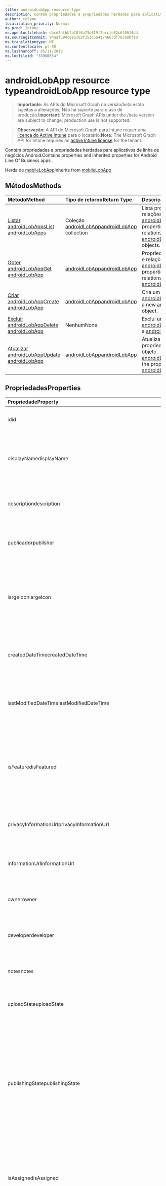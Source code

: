 ```yaml
---
title: androidLobApp resource type
description: Contém propriedades e propriedades herdadas para aplicativos de linha de negócios Android.
author: rolyon
localization_priority: Normal
ms.prod: Intune
ms.openlocfilehash: dbce2afbb2a18f6a73c619f2eccfe52c6f0614dd
ms.sourcegitcommit: 94aaf594c881c02f353c6a417460cdf783a0bfe0
ms.translationtype: MT
ms.contentlocale: pt-BR
ms.lasthandoff: 05/11/2019
ms.locfileid: "33950554"
---
```

# <a name="androidlobapp-resource-type"></a><span data-ttu-id="d7378-103">androidLobApp resource type</span><span class="sxs-lookup"><span data-stu-id="d7378-103">androidLobApp resource type</span></span>

> <span data-ttu-id="d7378-104">**Importante:** As APIs do Microsoft Graph na versão/beta estão sujeitas a alterações; Não há suporte para o uso de produção.</span><span class="sxs-lookup"><span data-stu-id="d7378-104">**Important:** Microsoft Graph APIs under the /beta version are subject to change; production use is not supported.</span></span>

> <span data-ttu-id="d7378-105">**Observação:** A API do Microsoft Graph para Intune requer uma [licença do Active Intune](https://go.microsoft.com/fwlink/?linkid=839381) para o locatário.</span><span class="sxs-lookup"><span data-stu-id="d7378-105">**Note:** The Microsoft Graph API for Intune requires an [active Intune license](https://go.microsoft.com/fwlink/?linkid=839381) for the tenant.</span></span>

<span data-ttu-id="d7378-106">Contém propriedades e propriedades herdadas para aplicativos de linha de negócios Android.</span><span class="sxs-lookup"><span data-stu-id="d7378-106">Contains properties and inherited properties for Android Line Of Business apps.</span></span>


<span data-ttu-id="d7378-107">Herda de [mobileLobApp](../resources/intune-apps-mobilelobapp.md)</span><span class="sxs-lookup"><span data-stu-id="d7378-107">Inherits from [mobileLobApp](../resources/intune-apps-mobilelobapp.md)</span></span>

## <a name="methods"></a><span data-ttu-id="d7378-108">Métodos</span><span class="sxs-lookup"><span data-stu-id="d7378-108">Methods</span></span>
|<span data-ttu-id="d7378-109">Método</span><span class="sxs-lookup"><span data-stu-id="d7378-109">Method</span></span>|<span data-ttu-id="d7378-110">Tipo de retorno</span><span class="sxs-lookup"><span data-stu-id="d7378-110">Return Type</span></span>|<span data-ttu-id="d7378-111">Descrição</span><span class="sxs-lookup"><span data-stu-id="d7378-111">Description</span></span>|
|:---|:---|:---|
|[<span data-ttu-id="d7378-112">Listar androidLobApps</span><span class="sxs-lookup"><span data-stu-id="d7378-112">List androidLobApps</span></span>](../api/intune-apps-androidlobapp-list.md)|<span data-ttu-id="d7378-113">Coleção [androidLobApp](../resources/intune-apps-androidlobapp.md)</span><span class="sxs-lookup"><span data-stu-id="d7378-113">[androidLobApp](../resources/intune-apps-androidlobapp.md) collection</span></span>|<span data-ttu-id="d7378-114">Lista propriedades e relações dos objetos [androidLobApp](../resources/intune-apps-androidlobapp.md).</span><span class="sxs-lookup"><span data-stu-id="d7378-114">List properties and relationships of the [androidLobApp](../resources/intune-apps-androidlobapp.md) objects.</span></span>|
|[<span data-ttu-id="d7378-115">Obter androidLobApp</span><span class="sxs-lookup"><span data-stu-id="d7378-115">Get androidLobApp</span></span>](../api/intune-apps-androidlobapp-get.md)|[<span data-ttu-id="d7378-116">androidLobApp</span><span class="sxs-lookup"><span data-stu-id="d7378-116">androidLobApp</span></span>](../resources/intune-apps-androidlobapp.md)|<span data-ttu-id="d7378-117">Propriedades de leitura e relações do objeto [androidLobApp](../resources/intune-apps-androidlobapp.md).</span><span class="sxs-lookup"><span data-stu-id="d7378-117">Read properties and relationships of the [androidLobApp](../resources/intune-apps-androidlobapp.md) object.</span></span>|
|[<span data-ttu-id="d7378-118">Criar androidLobApp</span><span class="sxs-lookup"><span data-stu-id="d7378-118">Create androidLobApp</span></span>](../api/intune-apps-androidlobapp-create.md)|[<span data-ttu-id="d7378-119">androidLobApp</span><span class="sxs-lookup"><span data-stu-id="d7378-119">androidLobApp</span></span>](../resources/intune-apps-androidlobapp.md)|<span data-ttu-id="d7378-120">Cria um novo objeto [androidLobApp](../resources/intune-apps-androidlobapp.md).</span><span class="sxs-lookup"><span data-stu-id="d7378-120">Create a new [androidLobApp](../resources/intune-apps-androidlobapp.md) object.</span></span>|
|[<span data-ttu-id="d7378-121">Excluir androidLobApp</span><span class="sxs-lookup"><span data-stu-id="d7378-121">Delete androidLobApp</span></span>](../api/intune-apps-androidlobapp-delete.md)|<span data-ttu-id="d7378-122">Nenhum</span><span class="sxs-lookup"><span data-stu-id="d7378-122">None</span></span>|<span data-ttu-id="d7378-123">Exclui um [androidLobApp](../resources/intune-apps-androidlobapp.md).</span><span class="sxs-lookup"><span data-stu-id="d7378-123">Deletes a [androidLobApp](../resources/intune-apps-androidlobapp.md).</span></span>|
|[<span data-ttu-id="d7378-124">Atualizar androidLobApp</span><span class="sxs-lookup"><span data-stu-id="d7378-124">Update androidLobApp</span></span>](../api/intune-apps-androidlobapp-update.md)|[<span data-ttu-id="d7378-125">androidLobApp</span><span class="sxs-lookup"><span data-stu-id="d7378-125">androidLobApp</span></span>](../resources/intune-apps-androidlobapp.md)|<span data-ttu-id="d7378-126">Atualiza as propriedades de um objeto [androidLobApp](../resources/intune-apps-androidlobapp.md).</span><span class="sxs-lookup"><span data-stu-id="d7378-126">Update the properties of a [androidLobApp](../resources/intune-apps-androidlobapp.md) object.</span></span>|

## <a name="properties"></a><span data-ttu-id="d7378-127">Propriedades</span><span class="sxs-lookup"><span data-stu-id="d7378-127">Properties</span></span>
|<span data-ttu-id="d7378-128">Propriedade</span><span class="sxs-lookup"><span data-stu-id="d7378-128">Property</span></span>|<span data-ttu-id="d7378-129">Tipo</span><span class="sxs-lookup"><span data-stu-id="d7378-129">Type</span></span>|<span data-ttu-id="d7378-130">Descrição</span><span class="sxs-lookup"><span data-stu-id="d7378-130">Description</span></span>|
|:---|:---|:---|
|<span data-ttu-id="d7378-131">id</span><span class="sxs-lookup"><span data-stu-id="d7378-131">id</span></span>|<span data-ttu-id="d7378-132">String</span><span class="sxs-lookup"><span data-stu-id="d7378-132">String</span></span>|<span data-ttu-id="d7378-133">Chave da entidade.</span><span class="sxs-lookup"><span data-stu-id="d7378-133">Key of the entity.</span></span> <span data-ttu-id="d7378-134">Herdado de [mobileApp](../resources/intune-apps-mobileapp.md)</span><span class="sxs-lookup"><span data-stu-id="d7378-134">Inherited from [mobileApp](../resources/intune-apps-mobileapp.md)</span></span>|
|<span data-ttu-id="d7378-135">displayName</span><span class="sxs-lookup"><span data-stu-id="d7378-135">displayName</span></span>|<span data-ttu-id="d7378-136">Cadeia de caracteres</span><span class="sxs-lookup"><span data-stu-id="d7378-136">String</span></span>|<span data-ttu-id="d7378-137">O título do aplicativo importado ou definido pelo administrador.</span><span class="sxs-lookup"><span data-stu-id="d7378-137">The admin provided or imported title of the app.</span></span> <span data-ttu-id="d7378-138">Herdado de [mobileApp](../resources/intune-apps-mobileapp.md)</span><span class="sxs-lookup"><span data-stu-id="d7378-138">Inherited from [mobileApp](../resources/intune-apps-mobileapp.md)</span></span>|
|<span data-ttu-id="d7378-139">description</span><span class="sxs-lookup"><span data-stu-id="d7378-139">description</span></span>|<span data-ttu-id="d7378-140">Cadeia de caracteres</span><span class="sxs-lookup"><span data-stu-id="d7378-140">String</span></span>|<span data-ttu-id="d7378-141">A descrição do aplicativo.</span><span class="sxs-lookup"><span data-stu-id="d7378-141">The description of the app.</span></span> <span data-ttu-id="d7378-142">Herdado de [mobileApp](../resources/intune-apps-mobileapp.md)</span><span class="sxs-lookup"><span data-stu-id="d7378-142">Inherited from [mobileApp](../resources/intune-apps-mobileapp.md)</span></span>|
|<span data-ttu-id="d7378-143">publicador</span><span class="sxs-lookup"><span data-stu-id="d7378-143">publisher</span></span>|<span data-ttu-id="d7378-144">Cadeia de caracteres</span><span class="sxs-lookup"><span data-stu-id="d7378-144">String</span></span>|<span data-ttu-id="d7378-145">O publicador do aplicativo.</span><span class="sxs-lookup"><span data-stu-id="d7378-145">The publisher of the app.</span></span> <span data-ttu-id="d7378-146">Herdado de [mobileApp](../resources/intune-apps-mobileapp.md)</span><span class="sxs-lookup"><span data-stu-id="d7378-146">Inherited from [mobileApp](../resources/intune-apps-mobileapp.md)</span></span>|
|<span data-ttu-id="d7378-147">largeIcon</span><span class="sxs-lookup"><span data-stu-id="d7378-147">largeIcon</span></span>|[<span data-ttu-id="d7378-148">mimeContent</span><span class="sxs-lookup"><span data-stu-id="d7378-148">mimeContent</span></span>](../resources/intune-shared-mimecontent.md)|<span data-ttu-id="d7378-149">O ícone grande, a ser exibido nos detalhes do aplicativo e usado para o carregamento do ícone.</span><span class="sxs-lookup"><span data-stu-id="d7378-149">The large icon, to be displayed in the app details and used for upload of the icon.</span></span> <span data-ttu-id="d7378-150">Herdado de [mobileApp](../resources/intune-apps-mobileapp.md)</span><span class="sxs-lookup"><span data-stu-id="d7378-150">Inherited from [mobileApp](../resources/intune-apps-mobileapp.md)</span></span>|
|<span data-ttu-id="d7378-151">createdDateTime</span><span class="sxs-lookup"><span data-stu-id="d7378-151">createdDateTime</span></span>|<span data-ttu-id="d7378-152">DateTimeOffset</span><span class="sxs-lookup"><span data-stu-id="d7378-152">DateTimeOffset</span></span>|<span data-ttu-id="d7378-153">A data e a hora da criação do aplicativo.</span><span class="sxs-lookup"><span data-stu-id="d7378-153">The date and time the app was created.</span></span> <span data-ttu-id="d7378-154">Herdado de [mobileApp](../resources/intune-apps-mobileapp.md)</span><span class="sxs-lookup"><span data-stu-id="d7378-154">Inherited from [mobileApp](../resources/intune-apps-mobileapp.md)</span></span>|
|<span data-ttu-id="d7378-155">lastModifiedDateTime</span><span class="sxs-lookup"><span data-stu-id="d7378-155">lastModifiedDateTime</span></span>|<span data-ttu-id="d7378-156">DateTimeOffset</span><span class="sxs-lookup"><span data-stu-id="d7378-156">DateTimeOffset</span></span>|<span data-ttu-id="d7378-157">A data e a hora que o aplicativo foi modificado pela última vez.</span><span class="sxs-lookup"><span data-stu-id="d7378-157">The date and time the app was last modified.</span></span> <span data-ttu-id="d7378-158">Herdado de [mobileApp](../resources/intune-apps-mobileapp.md)</span><span class="sxs-lookup"><span data-stu-id="d7378-158">Inherited from [mobileApp](../resources/intune-apps-mobileapp.md)</span></span>|
|<span data-ttu-id="d7378-159">isFeatured</span><span class="sxs-lookup"><span data-stu-id="d7378-159">isFeatured</span></span>|<span data-ttu-id="d7378-160">Boolean</span><span class="sxs-lookup"><span data-stu-id="d7378-160">Boolean</span></span>|<span data-ttu-id="d7378-161">O valor que indica se o aplicativo está marcado como em destaque pelo administrador. Herdado de [mobileApp](../resources/intune-apps-mobileapp.md)</span><span class="sxs-lookup"><span data-stu-id="d7378-161">The value indicating whether the app is marked as featured by the admin. Inherited from [mobileApp](../resources/intune-apps-mobileapp.md)</span></span>|
|<span data-ttu-id="d7378-162">privacyInformationUrl</span><span class="sxs-lookup"><span data-stu-id="d7378-162">privacyInformationUrl</span></span>|<span data-ttu-id="d7378-163">Cadeia de caracteres</span><span class="sxs-lookup"><span data-stu-id="d7378-163">String</span></span>|<span data-ttu-id="d7378-164">A URL da declaração de privacidade.</span><span class="sxs-lookup"><span data-stu-id="d7378-164">The privacy statement Url.</span></span> <span data-ttu-id="d7378-165">Herdado de [mobileApp](../resources/intune-apps-mobileapp.md)</span><span class="sxs-lookup"><span data-stu-id="d7378-165">Inherited from [mobileApp](../resources/intune-apps-mobileapp.md)</span></span>|
|<span data-ttu-id="d7378-166">informationUrl</span><span class="sxs-lookup"><span data-stu-id="d7378-166">informationUrl</span></span>|<span data-ttu-id="d7378-167">Cadeia de caracteres</span><span class="sxs-lookup"><span data-stu-id="d7378-167">String</span></span>|<span data-ttu-id="d7378-168">A URL de informações adicionais.</span><span class="sxs-lookup"><span data-stu-id="d7378-168">The more information Url.</span></span> <span data-ttu-id="d7378-169">Herdado de [mobileApp](../resources/intune-apps-mobileapp.md)</span><span class="sxs-lookup"><span data-stu-id="d7378-169">Inherited from [mobileApp](../resources/intune-apps-mobileapp.md)</span></span>|
|<span data-ttu-id="d7378-170">owner</span><span class="sxs-lookup"><span data-stu-id="d7378-170">owner</span></span>|<span data-ttu-id="d7378-171">Cadeia de caracteres</span><span class="sxs-lookup"><span data-stu-id="d7378-171">String</span></span>|<span data-ttu-id="d7378-172">O proprietário do conteúdo.</span><span class="sxs-lookup"><span data-stu-id="d7378-172">The owner of the app.</span></span> <span data-ttu-id="d7378-173">Herdado de [mobileApp](../resources/intune-apps-mobileapp.md)</span><span class="sxs-lookup"><span data-stu-id="d7378-173">Inherited from [mobileApp](../resources/intune-apps-mobileapp.md)</span></span>|
|<span data-ttu-id="d7378-174">developer</span><span class="sxs-lookup"><span data-stu-id="d7378-174">developer</span></span>|<span data-ttu-id="d7378-175">Cadeia de caracteres</span><span class="sxs-lookup"><span data-stu-id="d7378-175">String</span></span>|<span data-ttu-id="d7378-176">O desenvolvedor do aplicativo.</span><span class="sxs-lookup"><span data-stu-id="d7378-176">The developer of the app.</span></span> <span data-ttu-id="d7378-177">Herdado de [mobileApp](../resources/intune-apps-mobileapp.md)</span><span class="sxs-lookup"><span data-stu-id="d7378-177">Inherited from [mobileApp](../resources/intune-apps-mobileapp.md)</span></span>|
|<span data-ttu-id="d7378-178">notes</span><span class="sxs-lookup"><span data-stu-id="d7378-178">notes</span></span>|<span data-ttu-id="d7378-179">Cadeia de caracteres</span><span class="sxs-lookup"><span data-stu-id="d7378-179">String</span></span>|<span data-ttu-id="d7378-180">Anotações do aplicativo.</span><span class="sxs-lookup"><span data-stu-id="d7378-180">Notes for the app.</span></span> <span data-ttu-id="d7378-181">Herdado de [mobileApp](../resources/intune-apps-mobileapp.md)</span><span class="sxs-lookup"><span data-stu-id="d7378-181">Inherited from [mobileApp](../resources/intune-apps-mobileapp.md)</span></span>|
|<span data-ttu-id="d7378-182">uploadState</span><span class="sxs-lookup"><span data-stu-id="d7378-182">uploadState</span></span>|<span data-ttu-id="d7378-183">Int32</span><span class="sxs-lookup"><span data-stu-id="d7378-183">Int32</span></span>|<span data-ttu-id="d7378-184">O estado de upload.</span><span class="sxs-lookup"><span data-stu-id="d7378-184">The upload state.</span></span> <span data-ttu-id="d7378-185">Herdado de [mobileApp](../resources/intune-apps-mobileapp.md)</span><span class="sxs-lookup"><span data-stu-id="d7378-185">Inherited from [mobileApp](../resources/intune-apps-mobileapp.md)</span></span>|
|<span data-ttu-id="d7378-186">publishingState</span><span class="sxs-lookup"><span data-stu-id="d7378-186">publishingState</span></span>|[<span data-ttu-id="d7378-187">mobileAppPublishingState</span><span class="sxs-lookup"><span data-stu-id="d7378-187">mobileAppPublishingState</span></span>](../resources/intune-apps-mobileapppublishingstate.md)|<span data-ttu-id="d7378-188">O estado de publicação do aplicativo.</span><span class="sxs-lookup"><span data-stu-id="d7378-188">The publishing state for the app.</span></span> <span data-ttu-id="d7378-189">O aplicativo não pode ser assinado, a menos que ele seja publicado.</span><span class="sxs-lookup"><span data-stu-id="d7378-189">The app cannot be assigned unless the app is published.</span></span> <span data-ttu-id="d7378-190">Herdado de [mobileApp](../resources/intune-apps-mobileapp.md).</span><span class="sxs-lookup"><span data-stu-id="d7378-190">Inherited from [mobileApp](../resources/intune-apps-mobileapp.md).</span></span> <span data-ttu-id="d7378-191">Os valores possíveis são: `notPublished`, `processing`, `published`.</span><span class="sxs-lookup"><span data-stu-id="d7378-191">Possible values are: `notPublished`, `processing`, `published`.</span></span>|
|<span data-ttu-id="d7378-192">isAssigned</span><span class="sxs-lookup"><span data-stu-id="d7378-192">isAssigned</span></span>|<span data-ttu-id="d7378-193">Boolean</span><span class="sxs-lookup"><span data-stu-id="d7378-193">Boolean</span></span>|<span data-ttu-id="d7378-194">O valor que indica se o aplicativo é atribuído a pelo menos um grupo.</span><span class="sxs-lookup"><span data-stu-id="d7378-194">The value indicating whether the app is assigned to at least one group.</span></span> <span data-ttu-id="d7378-195">Herdado de [mobileApp](../resources/intune-apps-mobileapp.md)</span><span class="sxs-lookup"><span data-stu-id="d7378-195">Inherited from [mobileApp](../resources/intune-apps-mobileapp.md)</span></span>|
|<span data-ttu-id="d7378-196">roleScopeTagIds</span><span class="sxs-lookup"><span data-stu-id="d7378-196">roleScopeTagIds</span></span>|<span data-ttu-id="d7378-197">Coleção de cadeias de caracteres</span><span class="sxs-lookup"><span data-stu-id="d7378-197">String collection</span></span>|<span data-ttu-id="d7378-198">Lista de IDs de marca de escopo para este aplicativo móvel.</span><span class="sxs-lookup"><span data-stu-id="d7378-198">List of scope tag ids for this mobile app.</span></span> <span data-ttu-id="d7378-199">Herdado de [mobileApp](../resources/intune-apps-mobileapp.md)</span><span class="sxs-lookup"><span data-stu-id="d7378-199">Inherited from [mobileApp](../resources/intune-apps-mobileapp.md)</span></span>|
|<span data-ttu-id="d7378-200">dependentAppCount</span><span class="sxs-lookup"><span data-stu-id="d7378-200">dependentAppCount</span></span>|<span data-ttu-id="d7378-201">Int32</span><span class="sxs-lookup"><span data-stu-id="d7378-201">Int32</span></span>|<span data-ttu-id="d7378-202">O número total de dependências do aplicativo filho.</span><span class="sxs-lookup"><span data-stu-id="d7378-202">The total number of dependencies the child app has.</span></span> <span data-ttu-id="d7378-203">Herdado de [mobileApp](../resources/intune-apps-mobileapp.md)</span><span class="sxs-lookup"><span data-stu-id="d7378-203">Inherited from [mobileApp](../resources/intune-apps-mobileapp.md)</span></span>|
|<span data-ttu-id="d7378-204">committedContentVersion</span><span class="sxs-lookup"><span data-stu-id="d7378-204">committedContentVersion</span></span>|<span data-ttu-id="d7378-205">Cadeia de caracteres</span><span class="sxs-lookup"><span data-stu-id="d7378-205">String</span></span>|<span data-ttu-id="d7378-206">A versão do conteúdo interno confirmado.</span><span class="sxs-lookup"><span data-stu-id="d7378-206">The internal committed content version.</span></span> <span data-ttu-id="d7378-207">Herdado de [mobileLobApp](../resources/intune-apps-mobilelobapp.md)</span><span class="sxs-lookup"><span data-stu-id="d7378-207">Inherited from [mobileLobApp](../resources/intune-apps-mobilelobapp.md)</span></span>|
|<span data-ttu-id="d7378-208">fileName</span><span class="sxs-lookup"><span data-stu-id="d7378-208">fileName</span></span>|<span data-ttu-id="d7378-209">Cadeia de caracteres</span><span class="sxs-lookup"><span data-stu-id="d7378-209">String</span></span>|<span data-ttu-id="d7378-210">O nome do arquivo do aplicativo Lob principal.</span><span class="sxs-lookup"><span data-stu-id="d7378-210">The name of the main Lob application file.</span></span> <span data-ttu-id="d7378-211">Herdado de [mobileLobApp](../resources/intune-apps-mobilelobapp.md)</span><span class="sxs-lookup"><span data-stu-id="d7378-211">Inherited from [mobileLobApp](../resources/intune-apps-mobilelobapp.md)</span></span>|
|<span data-ttu-id="d7378-212">size</span><span class="sxs-lookup"><span data-stu-id="d7378-212">size</span></span>|<span data-ttu-id="d7378-213">Int64</span><span class="sxs-lookup"><span data-stu-id="d7378-213">Int64</span></span>|<span data-ttu-id="d7378-214">O tamanho total, incluindo todos os arquivos carregados.</span><span class="sxs-lookup"><span data-stu-id="d7378-214">The total size, including all uploaded files.</span></span> <span data-ttu-id="d7378-215">Herdado de [mobileLobApp](../resources/intune-apps-mobilelobapp.md)</span><span class="sxs-lookup"><span data-stu-id="d7378-215">Inherited from [mobileLobApp](../resources/intune-apps-mobilelobapp.md)</span></span>|
|<span data-ttu-id="d7378-216">packageId</span><span class="sxs-lookup"><span data-stu-id="d7378-216">packageId</span></span>|<span data-ttu-id="d7378-217">String</span><span class="sxs-lookup"><span data-stu-id="d7378-217">String</span></span>|<span data-ttu-id="d7378-218">O identificador do pacote.</span><span class="sxs-lookup"><span data-stu-id="d7378-218">The package identifier.</span></span>|
|<span data-ttu-id="d7378-219">identityName</span><span class="sxs-lookup"><span data-stu-id="d7378-219">identityName</span></span>|<span data-ttu-id="d7378-220">Cadeia de caracteres</span><span class="sxs-lookup"><span data-stu-id="d7378-220">String</span></span>|<span data-ttu-id="d7378-221">O Nome da Identidade.</span><span class="sxs-lookup"><span data-stu-id="d7378-221">The Identity Name.</span></span>|
|<span data-ttu-id="d7378-222">minimumSupportedOperatingSystem</span><span class="sxs-lookup"><span data-stu-id="d7378-222">minimumSupportedOperatingSystem</span></span>|[<span data-ttu-id="d7378-223">androidMinimumOperatingSystem</span><span class="sxs-lookup"><span data-stu-id="d7378-223">androidMinimumOperatingSystem</span></span>](../resources/intune-apps-androidminimumoperatingsystem.md)|<span data-ttu-id="d7378-224">O valor do sistema de operacional mínimo aplicável.</span><span class="sxs-lookup"><span data-stu-id="d7378-224">The value for the minimum applicable operating system.</span></span>|
|<span data-ttu-id="d7378-225">versionName</span><span class="sxs-lookup"><span data-stu-id="d7378-225">versionName</span></span>|<span data-ttu-id="d7378-226">Cadeia de caracteres</span><span class="sxs-lookup"><span data-stu-id="d7378-226">String</span></span>|<span data-ttu-id="d7378-227">O nome da versão do aplicativo de Linha de Negócios (LoB) Android.</span><span class="sxs-lookup"><span data-stu-id="d7378-227">The version name of Android Line of Business (LoB) app.</span></span>|
|<span data-ttu-id="d7378-228">versionCode</span><span class="sxs-lookup"><span data-stu-id="d7378-228">versionCode</span></span>|<span data-ttu-id="d7378-229">Cadeia de caracteres</span><span class="sxs-lookup"><span data-stu-id="d7378-229">String</span></span>|<span data-ttu-id="d7378-230">O código da versão do aplicativo de Linha de Negócios (LoB) Android.</span><span class="sxs-lookup"><span data-stu-id="d7378-230">The version code of Android Line of Business (LoB) app.</span></span>|
|<span data-ttu-id="d7378-231">identityVersion</span><span class="sxs-lookup"><span data-stu-id="d7378-231">identityVersion</span></span>|<span data-ttu-id="d7378-232">String</span><span class="sxs-lookup"><span data-stu-id="d7378-232">String</span></span>|<span data-ttu-id="d7378-233">A versão da identidade.</span><span class="sxs-lookup"><span data-stu-id="d7378-233">The identity version.</span></span>|

## <a name="relationships"></a><span data-ttu-id="d7378-234">Relações</span><span class="sxs-lookup"><span data-stu-id="d7378-234">Relationships</span></span>
|<span data-ttu-id="d7378-235">Relação</span><span class="sxs-lookup"><span data-stu-id="d7378-235">Relationship</span></span>|<span data-ttu-id="d7378-236">Tipo</span><span class="sxs-lookup"><span data-stu-id="d7378-236">Type</span></span>|<span data-ttu-id="d7378-237">Descrição</span><span class="sxs-lookup"><span data-stu-id="d7378-237">Description</span></span>|
|:---|:---|:---|
|<span data-ttu-id="d7378-238">categories</span><span class="sxs-lookup"><span data-stu-id="d7378-238">categories</span></span>|<span data-ttu-id="d7378-239">Coleção [mobileAppCategory](../resources/intune-apps-mobileappcategory.md)</span><span class="sxs-lookup"><span data-stu-id="d7378-239">[mobileAppCategory](../resources/intune-apps-mobileappcategory.md) collection</span></span>|<span data-ttu-id="d7378-240">A lista de categorias para este aplicativo.</span><span class="sxs-lookup"><span data-stu-id="d7378-240">The list of categories for this app.</span></span> <span data-ttu-id="d7378-241">Herdado de [mobileApp](../resources/intune-apps-mobileapp.md)</span><span class="sxs-lookup"><span data-stu-id="d7378-241">Inherited from [mobileApp](../resources/intune-apps-mobileapp.md)</span></span>|
|<span data-ttu-id="d7378-242">assignments</span><span class="sxs-lookup"><span data-stu-id="d7378-242">assignments</span></span>|<span data-ttu-id="d7378-243">Coleção [mobileAppAssignment](../resources/intune-apps-mobileappassignment.md)</span><span class="sxs-lookup"><span data-stu-id="d7378-243">[mobileAppAssignment](../resources/intune-apps-mobileappassignment.md) collection</span></span>|<span data-ttu-id="d7378-244">A lista de atribuições de grupo para esse aplicativo móvel.</span><span class="sxs-lookup"><span data-stu-id="d7378-244">The list of group assignments for this mobile app.</span></span> <span data-ttu-id="d7378-245">Herdado de [mobileApp](../resources/intune-apps-mobileapp.md)</span><span class="sxs-lookup"><span data-stu-id="d7378-245">Inherited from [mobileApp](../resources/intune-apps-mobileapp.md)</span></span>|
|<span data-ttu-id="d7378-246">installSummary</span><span class="sxs-lookup"><span data-stu-id="d7378-246">installSummary</span></span>|[<span data-ttu-id="d7378-247">mobileAppInstallSummary</span><span class="sxs-lookup"><span data-stu-id="d7378-247">mobileAppInstallSummary</span></span>](../resources/intune-apps-mobileappinstallsummary.md)|<span data-ttu-id="d7378-248">Resumo de instalação do aplicativo móvel.</span><span class="sxs-lookup"><span data-stu-id="d7378-248">Mobile App Install Summary.</span></span> <span data-ttu-id="d7378-249">Herdado de [mobileApp](../resources/intune-apps-mobileapp.md)</span><span class="sxs-lookup"><span data-stu-id="d7378-249">Inherited from [mobileApp](../resources/intune-apps-mobileapp.md)</span></span>|
|<span data-ttu-id="d7378-250">deviceStatuses</span><span class="sxs-lookup"><span data-stu-id="d7378-250">deviceStatuses</span></span>|<span data-ttu-id="d7378-251">coleção [mobileAppInstallStatus](../resources/intune-apps-mobileappinstallstatus.md)</span><span class="sxs-lookup"><span data-stu-id="d7378-251">[mobileAppInstallStatus](../resources/intune-apps-mobileappinstallstatus.md) collection</span></span>|<span data-ttu-id="d7378-252">A lista de Estados de instalação para este aplicativo móvel.</span><span class="sxs-lookup"><span data-stu-id="d7378-252">The list of installation states for this mobile app.</span></span> <span data-ttu-id="d7378-253">Herdado de [mobileApp](../resources/intune-apps-mobileapp.md)</span><span class="sxs-lookup"><span data-stu-id="d7378-253">Inherited from [mobileApp](../resources/intune-apps-mobileapp.md)</span></span>|
|<span data-ttu-id="d7378-254">userStatuses</span><span class="sxs-lookup"><span data-stu-id="d7378-254">userStatuses</span></span>|<span data-ttu-id="d7378-255">coleção [userAppInstallStatus](../resources/intune-apps-userappinstallstatus.md)</span><span class="sxs-lookup"><span data-stu-id="d7378-255">[userAppInstallStatus](../resources/intune-apps-userappinstallstatus.md) collection</span></span>|<span data-ttu-id="d7378-256">A lista de Estados de instalação para este aplicativo móvel.</span><span class="sxs-lookup"><span data-stu-id="d7378-256">The list of installation states for this mobile app.</span></span> <span data-ttu-id="d7378-257">Herdado de [mobileApp](../resources/intune-apps-mobileapp.md)</span><span class="sxs-lookup"><span data-stu-id="d7378-257">Inherited from [mobileApp](../resources/intune-apps-mobileapp.md)</span></span>|
|<span data-ttu-id="d7378-258">relações</span><span class="sxs-lookup"><span data-stu-id="d7378-258">relationships</span></span>|<span data-ttu-id="d7378-259">coleção [mobileAppRelationship](../resources/intune-apps-mobileapprelationship.md)</span><span class="sxs-lookup"><span data-stu-id="d7378-259">[mobileAppRelationship](../resources/intune-apps-mobileapprelationship.md) collection</span></span>|<span data-ttu-id="d7378-260">Lista de relações para este aplicativo móvel.</span><span class="sxs-lookup"><span data-stu-id="d7378-260">List of relationships for this mobile app.</span></span> <span data-ttu-id="d7378-261">Herdado de [mobileApp](../resources/intune-apps-mobileapp.md)</span><span class="sxs-lookup"><span data-stu-id="d7378-261">Inherited from [mobileApp](../resources/intune-apps-mobileapp.md)</span></span>|
|<span data-ttu-id="d7378-262">contentVersions</span><span class="sxs-lookup"><span data-stu-id="d7378-262">contentVersions</span></span>|<span data-ttu-id="d7378-263">Coleção [mobileAppContent](../resources/intune-apps-mobileappcontent.md)</span><span class="sxs-lookup"><span data-stu-id="d7378-263">[mobileAppContent](../resources/intune-apps-mobileappcontent.md) collection</span></span>|<span data-ttu-id="d7378-264">A lista das versões de conteúdo deste aplicativo.</span><span class="sxs-lookup"><span data-stu-id="d7378-264">The list of content versions for this app.</span></span> <span data-ttu-id="d7378-265">Herdado de [mobileLobApp](../resources/intune-apps-mobilelobapp.md)</span><span class="sxs-lookup"><span data-stu-id="d7378-265">Inherited from [mobileLobApp](../resources/intune-apps-mobilelobapp.md)</span></span>|

## <a name="json-representation"></a><span data-ttu-id="d7378-266">Representação JSON</span><span class="sxs-lookup"><span data-stu-id="d7378-266">JSON Representation</span></span>
<span data-ttu-id="d7378-267">Veja a seguir uma representação JSON do recurso.</span><span class="sxs-lookup"><span data-stu-id="d7378-267">Here is a JSON representation of the resource.</span></span>
<!-- {
  "blockType": "resource",
  "keyProperty": "id",
  "@odata.type": "microsoft.graph.androidLobApp"
}
-->
``` json
{
  "@odata.type": "#microsoft.graph.androidLobApp",
  "id": "String (identifier)",
  "displayName": "String",
  "description": "String",
  "publisher": "String",
  "largeIcon": {
    "@odata.type": "microsoft.graph.mimeContent",
    "type": "String",
    "value": "binary"
  },
  "createdDateTime": "String (timestamp)",
  "lastModifiedDateTime": "String (timestamp)",
  "isFeatured": true,
  "privacyInformationUrl": "String",
  "informationUrl": "String",
  "owner": "String",
  "developer": "String",
  "notes": "String",
  "uploadState": 1024,
  "publishingState": "String",
  "isAssigned": true,
  "roleScopeTagIds": [
    "String"
  ],
  "dependentAppCount": 1024,
  "committedContentVersion": "String",
  "fileName": "String",
  "size": 1024,
  "packageId": "String",
  "identityName": "String",
  "minimumSupportedOperatingSystem": {
    "@odata.type": "microsoft.graph.androidMinimumOperatingSystem",
    "v4_0": true,
    "v4_0_3": true,
    "v4_1": true,
    "v4_2": true,
    "v4_3": true,
    "v4_4": true,
    "v5_0": true,
    "v5_1": true,
    "v6_0": true,
    "v7_0": true,
    "v7_1": true,
    "v8_0": true,
    "v8_1": true,
    "v9_0": true
  },
  "versionName": "String",
  "versionCode": "String",
  "identityVersion": "String"
}
```




